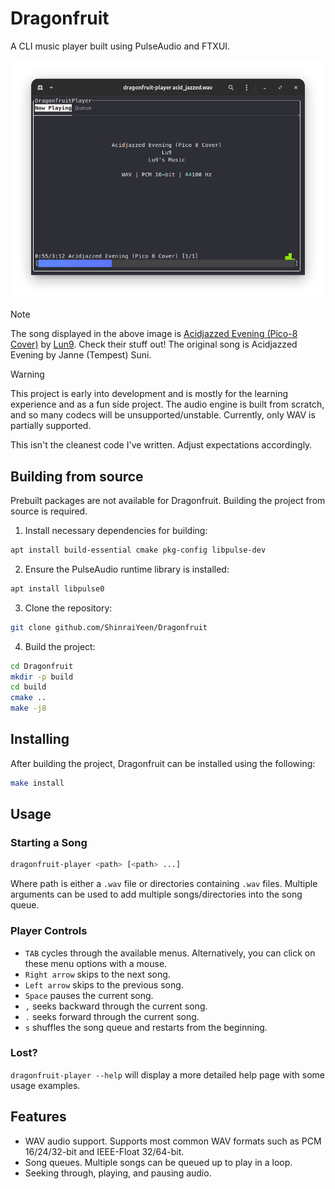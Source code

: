 # Dragonfruit

A CLI music player built using PulseAudio and FTXUI.

![Dragonfruit](images/dragonfruit.png)

> [!NOTE]
> The song displayed in the above image is [Acidjazzed Evening (Pico-8 Cover)](https://www.youtube.com/watch?v=4xCEKbbe6WA) by [Lun9](https://www.youtube.com/@Lu9sMusic). Check their stuff out! The original song is Acidjazzed Evening by Janne (Tempest) Suni.

> [!WARNING]
> This project is early into development and is mostly for the learning experience and as a fun side project. The audio engine is built from scratch, and so many codecs will be unsupported/unstable. Currently, only WAV is partially supported.
>
> This isn't the cleanest code I've written. Adjust expectations accordingly.

## Building from source

Prebuilt packages are not available for Dragonfruit. Building the project from source is required.

1. Install necessary dependencies for building:
```bash
apt install build-essential cmake pkg-config libpulse-dev
```

2. Ensure the PulseAudio runtime library is installed:
```bash
apt install libpulse0
```

3. Clone the repository:
```bash
git clone github.com/ShinraiYeen/Dragonfruit
```

4. Build the project:
```bash
cd Dragonfruit
mkdir -p build
cd build
cmake ..
make -j8
```

## Installing
After building the project, Dragonfruit can be installed using the following:
```bash
make install
```

## Usage

### Starting a Song
```bash
dragonfruit-player <path> [<path> ...]
```

Where path is either a `.wav` file or directories containing `.wav` files. Multiple arguments can be used to add multiple songs/directories into the song queue.

### Player Controls
- `TAB` cycles through the available menus. Alternatively, you can click on these menu options with a mouse.
- `Right arrow` skips to the next song.
- `Left arrow` skips to the previous song.
- `Space` pauses the current song.
- `,` seeks backward through the current song.
- `.` seeks forward through the current song.
- `s` shuffles the song queue and restarts from the beginning.

### Lost?
`dragonfruit-player --help` will display a more detailed help page with some usage examples.

## Features
- WAV audio support. Supports most common WAV formats such as PCM 16/24/32-bit and IEEE-Float 32/64-bit.
- Song queues. Multiple songs can be queued up to play in a loop.
- Seeking through, playing, and pausing audio.
